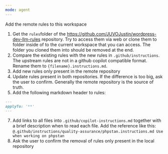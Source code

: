 ```yaml
---
mode: agent
---
```


Add the remote rules to this workspace

1. Get the `rules`folder of the https://github.com/JUVOJustin/wordpress-dev-llm-rules repository. Try to access them via web or clone them to folder inside of to the current workspace that you can access. The folder you cloned them into should be removed at the end.
2. Compare the existing rules with the new rules in `.github/instructions`. The upstream rules are not in a github copilot compatible format. Rename them to `{filename}.instructions.md`.
3. Add new rules only present in the remote repository
4. Update rules present in both repositories. If the difference is too big, ask the user to confirm. Generally the remote repository is the source of truth.
5. Add the following markdown header to rules:
```md
---
applyTo: '**'
---
```
7. Add links to all files into `.github/copilot-instructions.md` together with a brief description when to read each file. Add the reference like this: `@.github/instructions/quality-assurance/phpstan.instructions.md Use when working on phpstan`
8. Ask the user to confirm the removal of rules only present in the local repository
